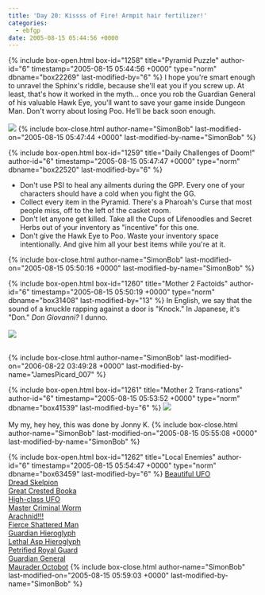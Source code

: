 ```yaml
---
title: 'Day 20: Kissss of Fire! Armpit hair fertilizer!'
categories:
  - ebfgp
date: 2005-08-15 05:44:56 +0000
---
```

{% include box-open.html box-id="1258" title="Pyramid Puzzle" author-id="6" timestamp="2005-08-15 05:44:56 +0000" type="norm" dbname="box22269" last-modified-by="6" %}
I hope you're smart enough to unravel the Sphinx's riddle, because she'll eat you if you screw up.  At least, that's how it worked in the myth... once you rob the Guardian General of his valuable Hawk Eye, you'll want to save your game inside Dungeon Man.  Don't worry about losing Poo.  He'll be back soon enough.<br />
<br />
<img src="http://classic.starmen.net/ebfgp/img/eb20.png" />
{% include box-close.html author-name="SimonBob" last-modified-on="2005-08-15 05:47:44 +0000" last-modified-by-name="SimonBob" %}

{% include box-open.html box-id="1259" title="Daily Challenges of Doom!" author-id="6" timestamp="2005-08-15 05:47:47 +0000" type="norm" dbname="box22520" last-modified-by="6" %}
<ul>
<li>Don't use PSI to heal any ailments during the GPP.  Every one of your characters should have a cold when you fight the GG.</li>
<li>Collect every item in the Pyramid.  There's a Pharoah's Curse that most people miss, off to the left of the casket room.</li>
<li>Don't let anyone get killed.  Take all the Cups of Lifenoodles and Secret Herbs out of your inventory as "incentive" for this one.</li>
<li>Don't give the Hawk Eye to Poo. Waste your inventory space intentionally.  And give him all your best items while you're at it.</li>
</ul>
{% include box-close.html author-name="SimonBob" last-modified-on="2005-08-15 05:50:16 +0000" last-modified-by-name="SimonBob" %}

{% include box-open.html box-id="1260" title="Mother 2 Factoids" author-id="6" timestamp="2005-08-15 05:50:19 +0000" type="norm" dbname="box31408" last-modified-by="13" %}
In English, we say that the sound of a knuckle rapping against a door is "Knock."  In Japanese, it's "Don."  <i>Don Giovanni?</i>  I dunno.<br />
<br />
<img src="http://classic.starmen.net/ebfgp/img/mo20.gif" /><br />
<br />

{% include box-close.html author-name="SimonBob" last-modified-on="2006-08-22 03:49:28 +0000" last-modified-by-name="JamesPicard_007" %}

{% include box-open.html box-id="1261" title="Mother 2 Trans-rations" author-id="6" timestamp="2005-08-15 05:53:52 +0000" type="norm" dbname="box41539" last-modified-by="6" %}
<img src="http://classic.starmen.net/ebfgp/trans/tr20.gif" /><br />
<br />
My my, hey hey, this was done by Jonny K.
{% include box-close.html author-name="SimonBob" last-modified-on="2005-08-15 05:55:08 +0000" last-modified-by-name="SimonBob" %}

{% include box-open.html box-id="1262" title="Local Enemies" author-id="6" timestamp="2005-08-15 05:54:47 +0000" type="norm" dbname="box63459" last-modified-by="6" %}
<a href="http://starmen.net/mother2/ebdb/enemies.php?enemy=132">Beautiful UFO</a><br />
<a href="http://starmen.net/mother2/ebdb/enemies.php?enemy=65">Dread Skelpion</a><br />
<a href="http://starmen.net/mother2/ebdb/enemies.php?enemy=104">Great Crested Booka</a><br />
<a href="http://starmen.net/mother2/ebdb/enemies.php?enemy=150">High-class UFO</a><br />
<a href="http://starmen.net/mother2/ebdb/enemies.php?enemy=226">Master Criminal Worm</a><br />
<a href="http://starmen.net/mother2/ebdb/enemies.php?enemy=47">Arachnid!!!</a><br />
<a href="http://starmen.net/mother2/ebdb/enemies.php?enemy=125">Fierce Shattered Man</a><br />
<a href="http://starmen.net/mother2/ebdb/enemies.php?enemy=14">Guardian Hieroglyph</a><br />
<a href="http://starmen.net/mother2/ebdb/enemies.php?enemy=15">Lethal Asp Hieroglyph</a><br />
<a href="http://starmen.net/mother2/ebdb/enemies.php?enemy=71">Petrified Royal Guard</a><br />
<a href="http://starmen.net/mother2/ebdb/enemies.php?enemy=72">Guardian General</a><br />
<a href="http://starmen.net/mother2/ebdb/enemies.php?enemy=83">Maurader Octobot</a>
{% include box-close.html author-name="SimonBob" last-modified-on="2005-08-15 05:59:03 +0000" last-modified-by-name="SimonBob" %}
